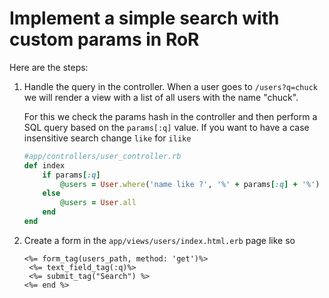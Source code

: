 Implement a simple search with custom params in RoR
====
Here are the steps:

1. Handle the query in the controller. When a user goes to
   `/users?q=chuck` we will render a view with a list of all
users with the name "chuck".

    For this we check the params hash in the controller and then perform
a SQL query based on the `params[:q]` value.
    If you want to have a case insensitive search change `like` for
`ilike`

    ```ruby
    #app/controllers/user_controller.rb
    def index
        if params[:q]
            @users = User.where('name like ?', '%' + params[:q] + '%')
        else
            @users = User.all
        end
    end
    ```
    
2. Create a form in the `app/views/users/index.html.erb` page like so

    ```
    <%= form_tag(users_path, method: 'get')%>
     <%= text_field_tag(:q)%>
     <%= submit_tag("Search") %>
    <%= end %>
    ```
